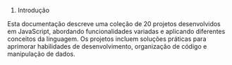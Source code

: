 1. Introdução

Esta documentação descreve uma coleção de 20 projetos desenvolvidos em JavaScript, abordando funcionalidades variadas e aplicando diferentes conceitos da linguagem. Os projetos incluem soluções práticas para aprimorar habilidades de desenvolvimento, organização de código e manipulação de dados.
